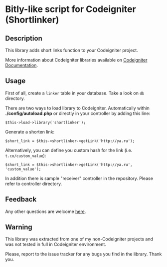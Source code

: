 Bitly-like script for Codeigniter (Shortlinker)
===============================================

Description
-----------

This library adds short links function to your Codeigniter project.

More information about Codeigniter libraries available on [Codeigniter Documentation](http://codeigniter.com/user_guide).

Usage
-----

First of all, create a `linker` table in your database. Take a look on `db` directory.

There are two ways to load library to Codeigniter. Automatically within **./config/autoload.php** or directly in your controller by adding this line:  

	$this->load->library('shortlinker');

Generate a shorten link:

	$short_link = $this->shortlinker->getLink('http://ya.ru');
	
Alternatively, you can define you custom hash for the link (i.e. `t.co/custom_value`):

	$short_link = $this->shortlinker->getLink('http://ya.ru', 'custom_value');

In addition there is sample "receiver" controller in the repository. Please refer to controller directory.

Feedback
--------

Any other questions are welcome [here](https://github.com/MunGell/Codeigniter-Short-Links/issues).
	
Warning
--------

This library was extracted from one of my non-Codeigniter projects and was not tested in full in Codeigniter environment.

Please, report to the issue tracker for any bugs you find in the library. Thank you. 